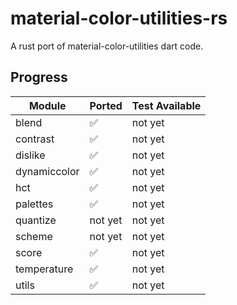# material-color-utilities-rs

A rust port of material-color-utilities dart code.

## Progress

| Module       | Ported  | Test Available |
| ------------ | ------- | -------------- |
| blend        | ✅      | not yet        |
| contrast     | ✅      | not yet        |
| dislike      | ✅      | not yet        |
| dynamiccolor | ✅      | not yet        |
| hct          | ✅      | not yet        |
| palettes     | ✅      | not yet        |
| quantize     | not yet | not yet        |
| scheme       | not yet | not yet        |
| score        | ✅      | not yet        |
| temperature  | ✅      | not yet        |
| utils        | ✅      | not yet        |
